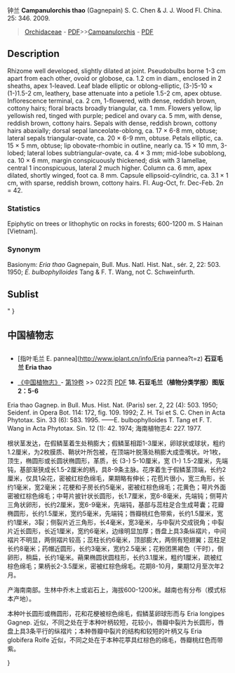 钟兰 **Campanulorchis thao** (Gagnepain) S. C. Chen & J. J. Wood Fl. China. 25: 346. 2009.

> [Orchidaceae](http://www.iplant.cn/info/Orchidaceae?t=foc) - [PDF](http://www.iplant.cn/foc/pdf/Orchidaceae.pdf)>>[Campanulorchis](http://www.iplant.cn/info/Campanulorchis?t=foc) - [PDF](http://www.iplant.cn/foc/pdf/Campanulorchis.pdf)

## Description

Rhizome well developed, slightly dilated at joint. Pseudobulbs borne 1-3 cm apart from each other, ovoid or globose, ca. 1.2 cm in diam., enclosed in 2 sheaths, apex 1-leaved. Leaf blade elliptic or oblong-elliptic, (3-)5-10 × (1-)1.5-2 cm, leathery, base attenuate into a petiole 1.5-2 cm, apex obtuse. Inflorescence terminal, ca. 2 cm, 1-flowered, with dense, reddish brown, cottony hairs; floral bracts broadly triangular, ca. 1 mm. Flowers yellow, lip yellowish red, tinged with purple; pedicel and ovary ca. 5 mm, with dense, reddish brown, cottony hairs. Sepals with dense, reddish brown, cottony hairs abaxially; dorsal sepal lanceolate-oblong, ca. 17 × 6-8 mm, obtuse; lateral sepals triangular-ovate, ca. 20 × 6-9 mm, obtuse. Petals elliptic, ca. 15 × 5 mm, obtuse; lip obovate-rhombic in outline, nearly ca. 15 × 10 mm, 3-lobed; lateral lobes subtriangular-ovate, ca. 4 × 3 mm; mid-lobe suboblong, ca. 10 × 6 mm, margin conspicuously thickened; disk with 3 lamellae, central 1 inconspicuous, lateral 2 much higher. Column ca. 6 mm, apex dilated, shortly winged, foot ca. 8 mm. Capsule ellipsoid-cylindric, ca. 3.1 × 1 cm, with sparse, reddish brown, cottony hairs. Fl. Aug-Oct, fr. Dec-Feb. 2*n* = 42.

### Statistics
Epiphytic on trees or lithophytic on rocks in forests; 600-1200 m. S Hainan [Vietnam].

### Synonym
Basionym: *Eria thao* Gagnepain, Bull. Mus. Natl. Hist. Nat., sér. 2, 22: 503. 1950; *E. bulbophylloides* Tang & F. T. Wang, not C. Schweinfurth.

## Sublist
"
}
## 中国植物志
## 
* [指叶毛兰  E.  pannea](http://www.iplant.cn/info/Eria pannea?t=z)
**石豆毛兰 Eria thao**

* [《中国植物志》](http://www.iplant.cn/frps)- [第19卷](http://www.iplant.cn/frps/vol/19) >> 022页 [PDF](http://www.iplant.cn/frps/pdf/19/022.pdf)
**18. 石豆毛兰（植物分类学报）图版2：5-6**

Eria thao Gagnep. in Bull. Mus. Hist. Nat. (Paris) ser. 2, 22 (4): 503. 1950; Seidenf. in Opera Bot. 114: 172, fig. 109. 1992; Z. H. Tsi et S. C. Chen in Acta Phytotax. Sin. 33 (6): 583. 1995. ——E. bulbophylloides T. Tang et F. T. Wang in Acta Phytotax. Sin. 12 (1): 42. 1974; 海南植物志4: 227. 1977.

根状茎发达，在假鳞茎着生处稍膨大；假鳞茎相距1-3厘米，卵球状或球状，粗约1.2厘米，为2枚膜质、鞘状叶所包被，在顶端叶脱落处稍膨大成壶嘴状。叶1枚，顶生，椭圆形或长圆状椭圆形，革质，长 (3-) 5-10厘米，宽 (1-) 1.5-2厘米，先端钝，基部渐狭成长1.5-2厘米的柄，具8-9条主脉。花序着生于假鳞茎顶端，长约2厘米，仅具1朵花，密被红棕色绵毛，果期略有伸长；花苞片很小，宽三角形，长约1毫米，宽2毫米；花梗和子房长约5毫米，密被红棕色绵毛；花黄色；萼片外面密被红棕色绵毛；中萼片披针状长圆形，长1.7厘米，宽6-8毫米，先端钝；侧萼片三角状卵形，长约2厘米，宽6-9毫米，先端钝，基部与蕊柱足合生成萼囊；花瓣椭圆形，长约1.5厘米，宽约5毫米，先端钝；唇瓣桃红色带紫，长约1.5厘米，宽约1厘米，3裂；侧裂片近三角形，长4毫米，宽3毫米，与中裂片交成锐角；中裂片近长圆形，长近1厘米，宽约6毫米，边缘明显加厚；唇盘上具3条纵褶片，中间褶片不明显，两侧褶片较高；蕊柱长约6毫米，顶部膨大，两侧有短翅翼；蕊柱足长约8毫米；药帽近圆形，长约3毫米，宽约2.5毫米；花粉团黑褐色（干时），倒卵形，稍扁，长约1毫米。蒴果椭圆状圆柱形，长约3.1厘米，粗约1厘米，疏被红棕色绵毛；果柄长2-3.5厘米，密被红棕色绵毛。花期8-10月，果期12月至次年2月。

产海南南部。生林中乔木上或岩石上，海拔600-1200米。越南也有分布（模式标本产地）。

本种叶长圆形或椭圆形，花和花梗被棕色绵毛，假鳞茎卵球形而与 Eria longipes Gagnep. 近似，不同之处在于本种叶柄较短，花较小，唇瓣中裂片为长圆形，唇盘上具3条平行的纵褶片；本种唇瓣中裂片的结构和较短的叶柄又与 Eria globifera Rolfe 近似，不同之处在于本种花葶具红棕色的绵毛，唇瓣桃红色而带紫。

}